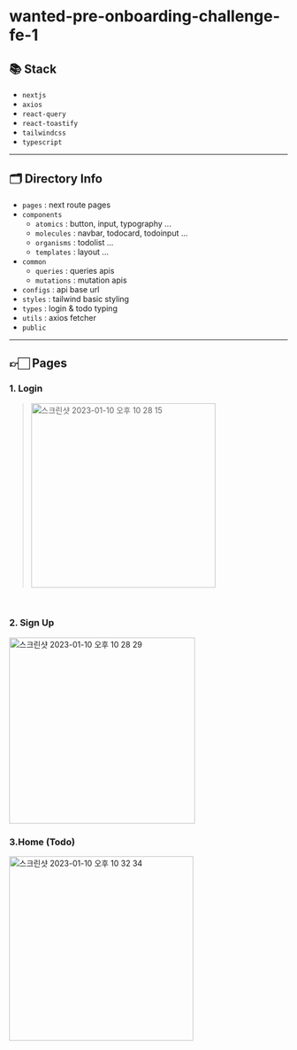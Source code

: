 # wanted-pre-onboarding-challenge-fe-1

## 📚 Stack

- `nextjs`
- `axios`
- `react-query`
- `react-toastify`
- `tailwindcss`
- `typescript`

---

## 🗂️ Directory Info

- `pages` : next route pages
- `components`
  - `atomics` : button, input, typography ...
  - `molecules` : navbar, todocard, todoinput ...
  - `organisms` : todolist ...
  - `templates` : layout ...
- `common`
  - `queries` : queries apis
  - `mutations` : mutation apis
- `configs` : api base url
- `styles` : tailwind basic styling
- `types` : login & todo typing
- `utils` : axios fetcher
- `public`

---

## 👉🏻 Pages

### 1. Login

> <img width="333" alt="스크린샷 2023-01-10 오후 10 28 15" src="https://user-images.githubusercontent.com/44767362/211566127-be377d3d-3b42-439e-8142-82f1dd161ae5.png">

<br />

### 2. Sign Up

<img width="336" alt="스크린샷 2023-01-10 오후 10 28 29" src="https://user-images.githubusercontent.com/44767362/211566144-15cbb116-489a-48dc-a820-4b86979656e0.png">

<br />

### 3.Home (Todo)

<img width="333" alt="스크린샷 2023-01-10 오후 10 32 34" src="https://user-images.githubusercontent.com/44767362/211566153-cc5341a8-c494-48be-8535-7516f286538b.png">
